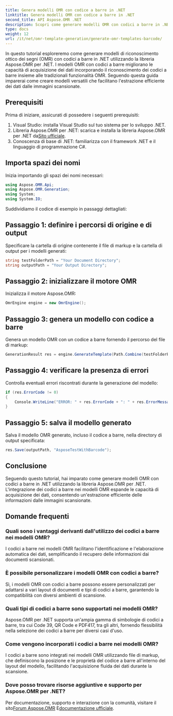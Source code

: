 ```yaml
---
title: Genera modelli OMR con codice a barre in .NET
linktitle: Genera modelli OMR con codice a barre in .NET
second_title: API Aspose.OMR .NET
description: Scopri come generare modelli OMR con codici a barre in .NET utilizzando Aspose.OMR per .NET. Semplifica l'estrazione dei dati dalle immagini scansionate con l'integrazione dei codici a barre!
type: docs
weight: 12
url: /it/net/omr-template-generation/generate-omr-templates-barcode/
---
```

In questo tutorial esploreremo come generare modelli di riconoscimento ottico dei segni (OMR) con codici a barre in .NET utilizzando la libreria Aspose.OMR per .NET. I modelli OMR con codici a barre migliorano le capacità di acquisizione dei dati incorporando il riconoscimento dei codici a barre insieme alle tradizionali funzionalità OMR. Seguendo questa guida imparerai come creare modelli versatili che facilitano l'estrazione efficiente dei dati dalle immagini scansionate.
## Prerequisiti
Prima di iniziare, assicurati di possedere i seguenti prerequisiti:
1. Visual Studio: installa Visual Studio sul tuo sistema per lo sviluppo .NET.
2.  Libreria Aspose.OMR per .NET: scarica e installa la libreria Aspose.OMR per .NET da[Sito ufficiale](https://releases.aspose.com/omr/net/).
3. Conoscenza di base di .NET: familiarizza con il framework .NET e il linguaggio di programmazione C#.
## Importa spazi dei nomi
Inizia importando gli spazi dei nomi necessari:
```csharp
using Aspose.OMR.Api;
using Aspose.OMR.Generation;
using System;
using System.IO;
```
Suddividiamo il codice di esempio in passaggi dettagliati:
## Passaggio 1: definire i percorsi di origine e di output
Specificare la cartella di origine contenente il file di markup e la cartella di output per i modelli generati:
```csharp
string testFolderPath = "Your Document Directory";
string outputPath = "Your Output Directory";
```
## Passaggio 2: inizializzare il motore OMR
Inizializza il motore Aspose.OMR:
```csharp
OmrEngine engine = new OmrEngine();
```
## Passaggio 3: genera un modello con codice a barre
Genera un modello OMR con un codice a barre fornendo il percorso del file di markup:
```csharp
GenerationResult res = engine.GenerateTemplate(Path.Combine(testFolderPath, "AsposeTestWithBarcode.txt"));
```
## Passaggio 4: verificare la presenza di errori
Controlla eventuali errori riscontrati durante la generazione del modello:
```csharp
if (res.ErrorCode != 0)
{
    Console.WriteLine("ERROR: " + res.ErrorCode + ": " + res.ErrorMessage);
}
```
## Passaggio 5: salva il modello generato
Salva il modello OMR generato, incluso il codice a barre, nella directory di output specificata:
```csharp
res.Save(outputPath, "AsposeTestWithBarcode");
```
## Conclusione
Seguendo questo tutorial, hai imparato come generare modelli OMR con codici a barre in .NET utilizzando la libreria Aspose.OMR per .NET. L'integrazione dei codici a barre nei modelli OMR espande le capacità di acquisizione dei dati, consentendo un'estrazione efficiente delle informazioni dalle immagini scansionate.
## Domande frequenti
### Quali sono i vantaggi derivanti dall'utilizzo dei codici a barre nei modelli OMR?
I codici a barre nei modelli OMR facilitano l'identificazione e l'elaborazione automatica dei dati, semplificando il recupero delle informazioni dai documenti scansionati.
### È possibile personalizzare i modelli OMR con codici a barre?
Sì, i modelli OMR con codici a barre possono essere personalizzati per adattarsi a vari layout di documenti e tipi di codici a barre, garantendo la compatibilità con diversi ambienti di scansione.
### Quali tipi di codici a barre sono supportati nei modelli OMR?
Aspose.OMR per .NET supporta un'ampia gamma di simbologie di codici a barre, tra cui Code 39, QR Code e PDF417, tra gli altri, fornendo flessibilità nella selezione dei codici a barre per diversi casi d'uso.
### Come vengono incorporati i codici a barre nei modelli OMR?
I codici a barre sono integrati nei modelli OMR utilizzando file di markup, che definiscono la posizione e le proprietà del codice a barre all'interno del layout del modello, facilitando l'acquisizione fluida dei dati durante la scansione.
### Dove posso trovare risorse aggiuntive e supporto per Aspose.OMR per .NET?
 Per documentazione, supporto e interazione con la comunità, visitare il sito[Forum Aspose.OMR](https://forum.aspose.com/c/omr/38) E[documentazione ufficiale](https://reference.aspose.com/omr/net/).